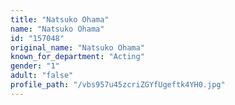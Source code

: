 ```yaml
---
title: "Natsuko Ohama"
name: "Natsuko Ohama"
id: "157048"
original_name: "Natsuko Ohama"
known_for_department: "Acting"
gender: "1"
adult: "false"
profile_path: "/vbs957u45zcriZGYfUgeftk4YH0.jpg"
---
```

